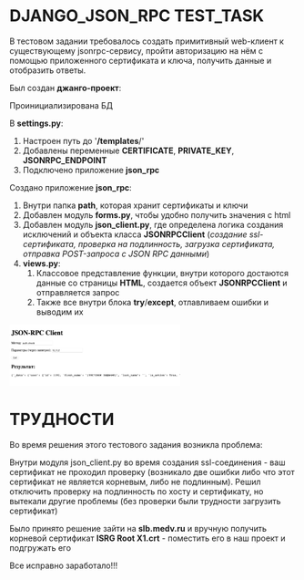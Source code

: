 # DJANGO_JSON_RPC TEST_TASK
В тестовом задании требовалось создать примитивный web-клиент к существующему jsonrpc-сервису, пройти авторизацию на нём с помощью приложенного сертификата и ключа, получить данные и отобразить ответы.

Был создан **джанго-проект**:

Проинициализирована БД

В **settings.py**:
1. Настроен путь до '**/templates**/'
2. Добавлены переменные **CERTIFICATE**, **PRIVATE_KEY**, **JSONRPC_ENDPOINT**
3. Подключено приложение **json_rpc**

Создано приложение **json_rpc**:
1. Внутри папка **path**, которая хранит сертификаты и ключи
2. Добавлен модуль **forms.py**, чтобы удобно получить значения с html
3. Добавлен модуль **json_client.py**, где определена логика создания исключений и объекта класса **JSONRPCClient** (_создание ssl-сертификата, проверка на подлинность, загрузка сертификата, отправка POST-запроса с JSON RPC данными_)
4. **views.py**:
    1. Классовое представление функции, внутри которого достаются данные со страницы **HTML**, создается объект **JSONRPCClient** и отправляется запрос
   2. Также все внутри блока **try**/**except**, отлавливаем ошибки и выводим их


<p>
   <img width="300" src="https://github.com/pinkpipe/djangoJSON_RPC_TEST/blob/main/json_rpc/path/img/img_test.png">
</p>


# ТРУДНОСТИ

Во время решения этого тестового задания возникла проблема:

Внутри модуля json_client.py во время создания ssl-соединения - ваш сертификат не проходил проверку (возникало две ошибки либо что этот сертификат не является корневым, либо не подлинным).
Решил отключить проверку на подлинность по хосту и сертификату, но вытекали другие проблемы (без проверки были трудности загрузить сертификат)

Было принято решение зайти на **slb.medv.ru** и вручную получить корневой сертификат **ISRG Root X1.crt** - поместить его в наш проект и подгружать его

Все исправно заработало!!!
